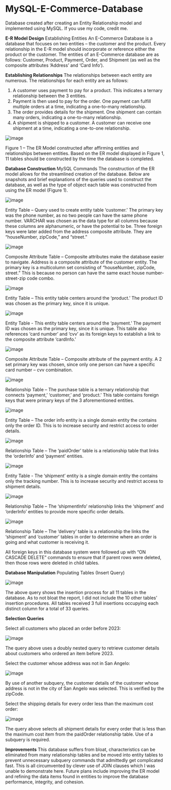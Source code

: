 # MySQL-E-Commerce-Database
Database created after creating an Entity Relationship model and implemented using MySQL. If you use my code, credit me.


**E-R Model Design**
Establishing Entities
	An E-Commerce Database is a database that focuses on two entities – the customer and the product. Every relationship in the E-R model should incorporate or reference either the product or the customer. The entities of an E-Commerce database are as follows: Customer, Product, Payment, Order, and Shipment (as well as the composite attributes ‘Address’ and ‘Card Info’). 

**Establishing Relationships**
	The relationships between each entity are numerous. The relationships for each entity are as follows:
1.	A customer uses payment to pay for a product. This indicates a ternary relationship between the 3 entities.
2.	Payment is then used to pay for the order. One payment can fulfill multiple orders at a time, indicating a one-to-many relationship. 
3.	The order provides details for the shipment. One shipment can contain many orders, indicating a one-to-many relationship.
4.	A shipment is shipped to a customer. A customer can receive one shipment at a time, indicating a one-to-one relationship.

![image](https://github.com/dsanc9996/MySQL-E-Commerce-Database/assets/69611918/831a6873-0593-4bc3-a6fb-acf9f226b016)

Figure 1 – The ER Model constructed after affirming entities and relationships between entities.
Based on the ER model displayed in Figure 1, 11 tables should be constructed by the time the database is completed.

**Database Construction**
MySQL Commands
  The construction of the ER model allows for the streamlined creation of the database. Below are snapshots and brief explanations of the queries used to construct
  the database, as well as the type of object each table was constructed from using the ER model (Figure 1). 

![image](https://github.com/dsanc9996/MySQL-E-Commerce-Database/assets/69611918/0ed39df6-b838-4b56-8e24-4fc6baa49eb7)

Entity Table – Query used to create entity table ‘customer.’ The primary key was the phone number, as no two people can have the same phone number. VARCHAR was chosen as the data type for all columns because these columns are alphanumeric, or have the potential to be. Three foreign keys were later added from the address composite attribute. They are “houseNumber, zipCode,” and “street.”

![image](https://github.com/dsanc9996/MySQL-E-Commerce-Database/assets/69611918/76bf1103-26e1-4257-896f-387f59581b86)

Composite Attribute Table – Composite attributes make the database easier to navigate. Address is a composite attribute of the customer entity. The primary key is a multicolumn set consisting of “houseNumber, zipCode, street.” This is because no person can have the same exact house number-street-zip code combo.

![image](https://github.com/dsanc9996/MySQL-E-Commerce-Database/assets/69611918/a74c56dc-b0c6-40bc-a493-8e634fd1ffeb)

Entity Table – This entity table centers around the ‘product.’ The product ID was chosen as the primary key, since it is unique. 

![image](https://github.com/dsanc9996/MySQL-E-Commerce-Database/assets/69611918/6e6127e7-506a-41a7-a237-ce68a71f6001)

Entity Table - This entity table centers around the ‘payment.’ The payment ID was chosen as the primary key, since it is unique. This table also references ‘card number’ and ‘cvv’ as its foreign keys to establish a link to the composite attribute ‘cardInfo.’

![image](https://github.com/dsanc9996/MySQL-E-Commerce-Database/assets/69611918/03daeb52-0614-4041-a577-705a4dd5ec4d)

Composite Attribute Table – Composite attribute of the payment entity. A 2 set primary key was chosen, since only one person can have a specific card number – cvv combination. 

![image](https://github.com/dsanc9996/MySQL-E-Commerce-Database/assets/69611918/5188c635-61c8-422c-80fb-0122e677e9c8)

Relationship Table – The purchase table is a ternary relationship that connects ‘payment,’ ‘customer,’ and ‘product.’ This table contains foreign keys that were primary keys of the 3 aforementioned entities. 

![image](https://github.com/dsanc9996/MySQL-E-Commerce-Database/assets/69611918/1aff638e-9831-4686-8fbd-6bf20603809a)

Entity Table – The order info entity is a single domain entity the contains only the order ID. This is to increase security and restrict access to order details.

![image](https://github.com/dsanc9996/MySQL-E-Commerce-Database/assets/69611918/a0f8d535-a929-442d-ab4e-b00d54b887a2)

Relationship Table – The ‘paidOrder’ table is a relationship table that links the ‘orderInfo’ and ‘payment’ entities.

![image](https://github.com/dsanc9996/MySQL-E-Commerce-Database/assets/69611918/231f49e4-ba93-41c3-a0f7-dc8dd6608c2c)

Entity Table - The ‘shipment’ entity is a single domain entity the contains only the tracking number. This is to increase security and restrict access to shipment details.

![image](https://github.com/dsanc9996/MySQL-E-Commerce-Database/assets/69611918/2d2b9af4-1087-4522-98b5-72c6e4eda399)

Relationship Table – The ‘shipmentInfo’ relationship links the ‘shipment’ and ‘orderInfo’ entities to provide more specific order details.

![image](https://github.com/dsanc9996/MySQL-E-Commerce-Database/assets/69611918/3574d2f6-3ba5-422b-a6dd-280c360d1028)

Relationship Table – The ‘delivery’ table is a relationship the links the ‘shipment’ and ‘customer’ tables in order to determine where an order is going and what customer is receiving it. 

All foreign keys in this database system were followed up with “ON CASCADE DELETE” commands to ensure that if parent rows were deleted, then those rows were deleted in child tables.

**Database Manipulation**
Populating Tables (Insert Query)

![image](https://github.com/dsanc9996/MySQL-E-Commerce-Database/assets/69611918/a555131c-3afd-4af0-867b-1581661e1a20)
 
The above query shows the insertion process for all 11 tables in the database. As to not bloat the report, I did not include the 10 other tables’ insertion procedures. All tables received 3 full insertions occupying each distinct column for a total of 33 queries.

**Selection Queries**

Select all customers who placed an order before 2023:

![image](https://github.com/dsanc9996/MySQL-E-Commerce-Database/assets/69611918/c94db8ae-5361-4c42-a81d-0bcad1e9b8a1)

The query above uses a doubly nested query to retrieve customer details about customers who ordered an item before 2023. 

Select the customer whose address was not in San Angelo:

![image](https://github.com/dsanc9996/MySQL-E-Commerce-Database/assets/69611918/ce247a7c-913d-483f-8bc0-cfee9fb21e1f)

By use of another subquery, the customer details of the customer whose address is not in the city of San Angelo was selected. This is verified by the zipCode.

Select the shipping details for every order less than the maximum cost order:

![image](https://github.com/dsanc9996/MySQL-E-Commerce-Database/assets/69611918/aee59249-9e5f-48fb-8b9b-b273438e7814)

The query above selects all shipment details for every order that is less than the maximum cost item from the paidOrder relationship table. Use of a subquery is
required.

**Improvements**
This database suffers from bloat, characteristics can be eliminated from many relationship tables and be moved into entity tables to prevent unnecessary subquery
commands that admittedly get complicated fast. This is all circumvented by clever use of JOIN clauses which I was unable to demonstrate here. Future plans include
improving the ER model and refining the data items found in entities to improve the database performance, integrity, and cohesion.
